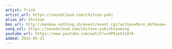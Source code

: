 ```yaml
---
artist: Trish
artist_url: https://soundcloud.com/chitose-yuki
alias_of: Chitose
bms_url: http://manbow.nothing.sh/event/event.cgi?action=More_def&num=19&event=91
song_url: https://soundcloud.com/chitose-yuki/blooming
youtube_url: https://www.youtube.com/watch?v=hP6ieXJi8YA
added: 2015-05-21
---
```

